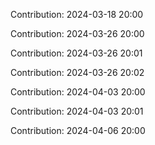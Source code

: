 Contribution: 2024-03-18 20:00

Contribution: 2024-03-26 20:00

Contribution: 2024-03-26 20:01

Contribution: 2024-03-26 20:02

Contribution: 2024-04-03 20:00

Contribution: 2024-04-03 20:01

Contribution: 2024-04-06 20:00

